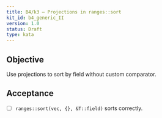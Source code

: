 ```yaml
---
title: B4/k3 — Projections in ranges::sort
kit_id: b4_generic_II
version: 1.0
status: Draft
type: kata
---
```

## Objective
Use projections to sort by field without custom comparator.
## Acceptance
- [ ] `ranges::sort(vec, {}, &T::field)` sorts correctly.